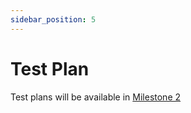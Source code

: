```yaml
---
sidebar_position: 5
---
```


# Test Plan

Test plans will be available in [Milestone 2](/docs/reference/development_roadmap/#milestone-2)


